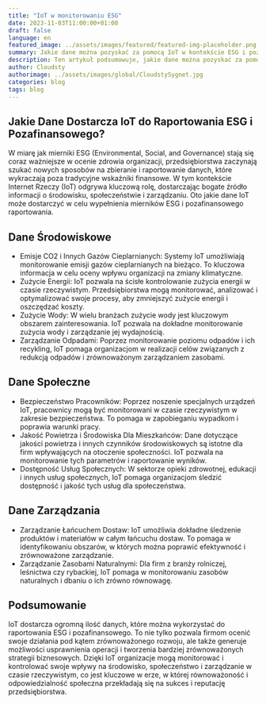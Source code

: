 ```yaml
---
title: "IoT w monitorowaniu ESG"
date: 2023-11-03T11:00:00+01:00
draft: false
language: en
featured_image: ../assets/images/featured/featured-img-placeholder.png
summary: Jakie dane można pozyskać za pomocą IoT w kontekście ESG i pozafinansowego raportowania oraz dlaczego te informacje są kluczowe dla zrównoważonego rozwoju przedsiębiorstw.
description: Ten artykuł podsumowuje, jakie dane można pozyskać za pomocą IoT w kontekście ESG i pozafinansowego raportowania oraz dlaczego te informacje są kluczowe dla zrównoważonego rozwoju przedsiębiorstw.
author: Cloudsty
authorimage: ../assets/images/global/CloudstySygnet.jpg
categories: blog
tags: blog
---
```


## Jakie Dane Dostarcza IoT do Raportowania ESG i Pozafinansowego?

W miarę jak mierniki ESG (Environmental, Social, and Governance) stają się coraz ważniejsze w ocenie zdrowia organizacji, przedsiębiorstwa zaczynają szukać nowych sposobów na zbieranie i raportowanie danych, które wykraczają poza tradycyjne wskaźniki finansowe. W tym kontekście Internet Rzeczy (IoT) odgrywa kluczową rolę, dostarczając bogate źródło informacji o środowisku, społeczeństwie i zarządzaniu. Oto jakie dane IoT może dostarczyć w celu wypełnienia mierników ESG i pozafinansowego raportowania.

## Dane Środowiskowe

- Emisje CO2 i Innych Gazów Cieplarnianych: Systemy IoT umożliwiają monitorowanie emisji gazów cieplarnianych na bieżąco. To kluczowa informacja w celu oceny wpływu organizacji na zmiany klimatyczne.
- Zużycie Energii: IoT pozwala na ścisłe kontrolowanie zużycia energii w czasie rzeczywistym. Przedsiębiorstwa mogą monitorować, analizować i optymalizować swoje procesy, aby zmniejszyć zużycie energii i oszczędzać koszty.
- Zużycie Wody: W wielu branżach zużycie wody jest kluczowym obszarem zainteresowania. IoT pozwala na dokładne monitorowanie zużycia wody i zarządzanie jej wydajnością.
- Zarządzanie Odpadami: Poprzez monitorowanie poziomu odpadów i ich recykling, IoT pomaga organizacjom w realizacji celów związanych z redukcją odpadów i zrównoważonym zarządzaniem zasobami.

## Dane Społeczne

- Bezpieczeństwo Pracowników: Poprzez noszenie specjalnych urządzeń IoT, pracownicy mogą być monitorowani w czasie rzeczywistym w zakresie bezpieczeństwa. To pomaga w zapobieganiu wypadkom i poprawia warunki pracy.
- Jakość Powietrza i Środowiska Dla Mieszkańców: Dane dotyczące jakości powietrza i innych czynników środowiskowych są istotne dla firm wpływających na otoczenie społeczności. IoT pozwala na monitorowanie tych parametrów i raportowanie wyników.
- Dostępność Usług Społecznych: W sektorze opieki zdrowotnej, edukacji i innych usług społecznych, IoT pomaga organizacjom śledzić dostępność i jakość tych usług dla społeczeństwa.

## Dane Zarządzania

- Zarządzanie Łańcuchem Dostaw: IoT umożliwia dokładne śledzenie produktów i materiałów w całym łańcuchu dostaw. To pomaga w identyfikowaniu obszarów, w których można poprawić efektywność i zrównoważone zarządzanie.
- Zarządzanie Zasobami Naturalnymi: Dla firm z branży rolniczej, leśnictwa czy rybackiej, IoT pomaga w monitorowaniu zasobów naturalnych i dbaniu o ich zrówno równowagę.

## Podsumowanie

IoT dostarcza ogromną ilość danych, które można wykorzystać do raportowania ESG i pozafinansowego. To nie tylko pozwala firmom ocenić swoje działania pod kątem zrównoważonego rozwoju, ale także generuje możliwości usprawnienia operacji i tworzenia bardziej zrównoważonych strategii biznesowych. Dzięki IoT organizacje mogą monitorować i kontrolować swoje wpływy na środowisko, społeczeństwo i zarządzanie w czasie rzeczywistym, co jest kluczowe w erze, w której równoważoność i odpowiedzialność społeczna przekładają się na sukces i reputację przedsiębiorstwa.
